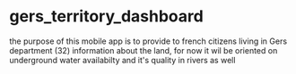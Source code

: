 # gers_territory_dashboard
the purpose of this mobile app is to provide to french citizens living in Gers department (32) information about the land, for now it wil be oriented on underground water availabilty and it's quality in rivers as well
